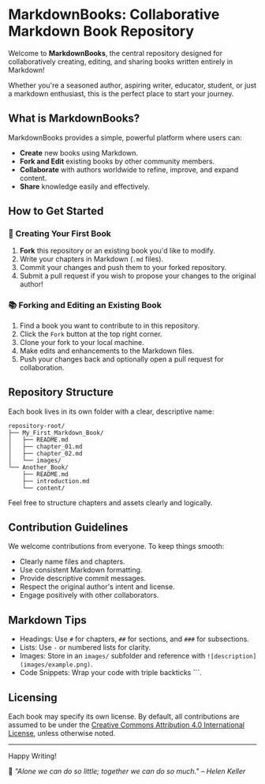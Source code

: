 # MarkdownBooks: Collaborative Markdown Book Repository

Welcome to **MarkdownBooks**, the central repository designed for collaboratively creating, editing, and sharing books written entirely in Markdown!

Whether you're a seasoned author, aspiring writer, educator, student, or just a markdown enthusiast, this is the perfect place to start your journey.

## What is MarkdownBooks?

MarkdownBooks provides a simple, powerful platform where users can:

- **Create** new books using Markdown.
- **Fork and Edit** existing books by other community members.
- **Collaborate** with authors worldwide to refine, improve, and expand content.
- **Share** knowledge easily and effectively.

## How to Get Started

### 📘 Creating Your First Book

1. **Fork** this repository or an existing book you'd like to modify.
2. Write your chapters in Markdown (`.md` files).
3. Commit your changes and push them to your forked repository.
4. Submit a pull request if you wish to propose your changes to the original author!

### 📚 Forking and Editing an Existing Book

1. Find a book you want to contribute to in this repository.
2. Click the `Fork` button at the top right corner.
3. Clone your fork to your local machine.
4. Make edits and enhancements to the Markdown files.
5. Push your changes back and optionally open a pull request for collaboration.

## Repository Structure

Each book lives in its own folder with a clear, descriptive name:

```
repository-root/
├── My_First_Markdown_Book/
│   ├── README.md
│   ├── chapter_01.md
│   ├── chapter_02.md
│   └── images/
└── Another_Book/
    ├── README.md
    ├── introduction.md
    └── content/
```

Feel free to structure chapters and assets clearly and logically.

## Contribution Guidelines

We welcome contributions from everyone. To keep things smooth:

- Clearly name files and chapters.
- Use consistent Markdown formatting.
- Provide descriptive commit messages.
- Respect the original author's intent and license.
- Engage positively with other collaborators.

## Markdown Tips

- Headings: Use `#` for chapters, `##` for sections, and `###` for subsections.
- Lists: Use `-` or numbered lists for clarity.
- Images: Store in an `images/` subfolder and reference with `![description](images/example.png)`.
- Code Snippets: Wrap your code with triple backticks ```.

## Licensing

Each book may specify its own license. By default, all contributions are assumed to be under the [Creative Commons Attribution 4.0 International License](https://creativecommons.org/licenses/by/4.0/), unless otherwise noted.

---

Happy Writing!

🌟 *"Alone we can do so little; together we can do so much." – Helen Keller*

